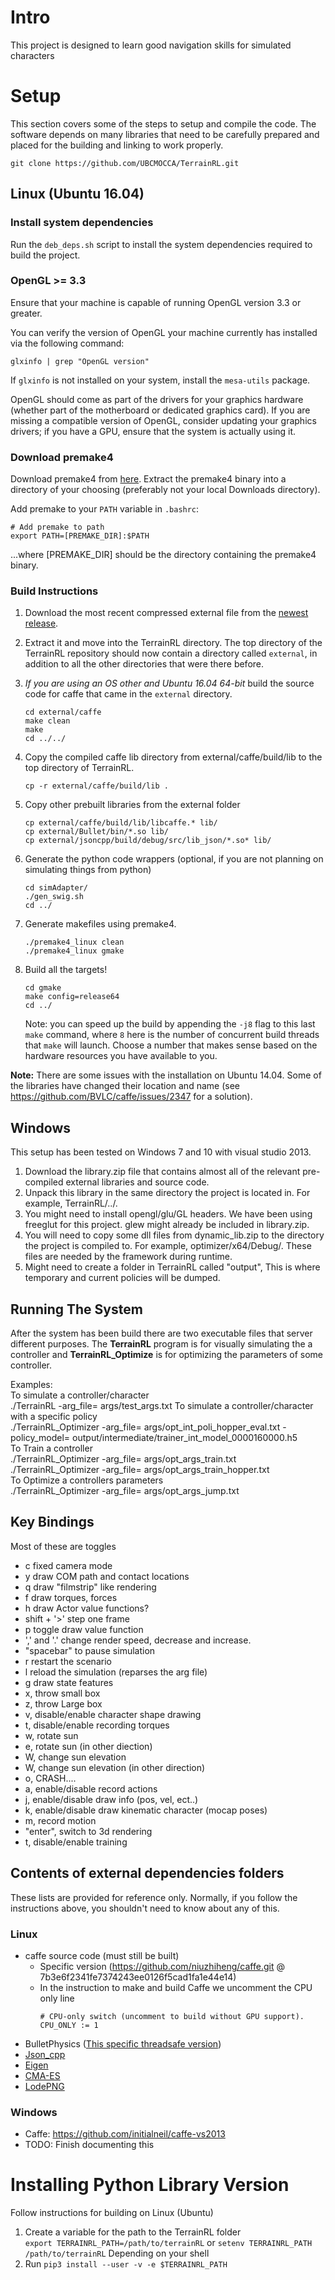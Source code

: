 # Intro

This project is designed to learn good navigation skills for simulated characters


# Setup

This section covers some of the steps to setup and compile the code. The software depends on many libraries that need to be carefully prepared and placed for the building and linking to work properly. 
```
git clone https://github.com/UBCMOCCA/TerrainRL.git
```

## Linux (Ubuntu 16.04)

### Install system dependencies

Run the `deb_deps.sh` script to install the system dependencies required to build the project.


### OpenGL >= 3.3

Ensure that your machine is capable of running OpenGL version 3.3 or greater.

You can verify the version of OpenGL your machine currently has installed via the following command:
```
glxinfo | grep "OpenGL version"
```

If `glxinfo` is not installed on your system, install the `mesa-utils` package.

OpenGL should come as part of the drivers for your graphics hardware (whether part of the motherboard or dedicated graphics card). If you are missing a compatible version of OpenGL, consider updating your graphics drivers; if you have a GPU, ensure that the system is actually using it.


### Download premake4
Download premake4 from [here](https://sourceforge.net/projects/premake/files/Premake/4.4/premake-4.4-beta5-linux.tar.gz/download). Extract the premake4 binary into a directory of your choosing (preferably not your local Downloads directory).

Add premake to your `PATH` variable in `.bashrc`:
```
# Add premake to path
export PATH=[PREMAKE_DIR]:$PATH
```
...where [PREMAKE_DIR] should be the directory containing the premake4 binary.


### Build Instructions

1. Download the most recent compressed external file from the [newest release](https://github.com/xbpeng/TerrainRL/releases). 
1. Extract it and move into the TerrainRL directory. The top directory of the TerrainRL repository should now contain a directory called `external`, in addition to all the other directories that were there before.
1. *If you are using an OS other and Ubuntu 16.04 64-bit* build the source code for caffe that came in the `external` directory.
	```
	cd external/caffe
	make clean
	make
	cd ../../
	```
1. Copy the compiled caffe lib directory from external/caffe/build/lib to the top directory of TerrainRL.
	```
	cp -r external/caffe/build/lib .
	```
1. Copy other prebuilt libraries from the external folder

	```
	cp external/caffe/build/lib/libcaffe.* lib/
	cp external/Bullet/bin/*.so lib/
	cp external/jsoncpp/build/debug/src/lib_json/*.so* lib/
	```
1. Generate the python code wrappers (optional, if you are not planning on simulating things from python)
	```
	cd simAdapter/
	./gen_swig.sh
	cd ../
	```
1. Generate makefiles using premake4.
	```
	./premake4_linux clean
	./premake4_linux gmake
	```
1. Build all the targets!
	```
	cd gmake
	make config=release64
	cd ../
	```
	Note: you can speed up the build by appending the `-j8` flag to this last `make` command, where `8` here is the number of concurrent build threads that `make` will launch. Choose a number that makes sense based on the hardware resources you have available to you.

 
**Note:** There are some issues with the installation on Ubuntu 14.04. Some of the libraries have changed their location and name (see https://github.com/BVLC/caffe/issues/2347 for a solution).

## Windows

This setup has been tested on Windows 7 and 10 with visual studio 2013.

  1. Download the library.zip file that contains almost all of the relevant pre-compiled external libraries and source code.
  2. Unpack this library in the same directory the project is located in. For example, TerrainRL/../.
  3. You might need to install opengl/glu/GL headers. We have been using freeglut for this project. glew might already be included in library.zip.
  4. You will need to copy some dll files from dynamic_lib.zip to the directory the project is compiled to. For example, optimizer/x64/Debug/. These files are needed by the framework during runtime.
  5. Might need to create a folder in TerrainRL called "output", This is where temporary and current policies will be dumped.

## Running The System

After the system has been build there are two executable files that server different purposes. The **TerrainRL** program is for visually simulating the a controller and **TerrainRL_Optimize** is for optimizing the parameters of some controller.

Examples:  
	To simulate a controller/character  
	./TerrainRL -arg_file= args/test_args.txt
	To simulate a controller/character with a specific policy  
	./TerrainRL_Optimizer -arg_file= args/opt_int_poli_hopper_eval.txt -policy_model= output/intermediate/trainer_int_model_0000160000.h5  
	To Train a controller  
	./TerrainRL_Optimizer -arg_file= args/opt_args_train.txt  
	./TerrainRL_Optimizer -arg_file= args/opt_args_train_hopper.txt  
	To Optimize a controllers parameters  
	./TerrainRL_Optimizer -arg_file= args/opt_args_jump.txt  


## Key Bindings

Most of these are toggles

 - c fixed camera mode
 - y draw COM path and contact locations
 - q draw "filmstrip" like rendering
 - f draw torques, forces
 - h draw Actor value functions?
 - shift + '>' step one frame
 - p toggle draw value function
 - ',' and '.' change render speed, decrease and increase.
 - "spacebar" to pause simulation
 - r restart the scenario
 - l reload the simulation (reparses the arg file)
 - g draw state features
 - x, throw small box
 - z, throw Large box
 - v, disable/enable character shape drawing
 - t, disable/enable recording torques
 - w, rotate sun
 - e, rotate sun (in other diection)
 - W, change sun elevation
 - W, change sun elevation (in other direction)
 - o, CRASH....
 - a, enable/disable record actions
 - j, enable/disable draw info (pos, vel, ect..)
 - k, enable/disable draw kinematic character (mocap poses)
 - m, record motion
 - "enter", switch to 3d rendering
 - t, disable/enable training

## Contents of external dependencies folders
These lists are provided for reference only. Normally, if you follow the instructions above, you shouldn't need to know about any of this.

### Linux
 - caffe source code (must still be built)
 	- Specific version (https://github.com/niuzhiheng/caffe.git @ 7b3e6f2341fe7374243ee0126f5cad1fa1e44e14)
	 - 	In the instruction to make and build Caffe we uncomment the CPU only line  
		```
		# CPU-only switch (uncomment to build without GPU support).
		CPU_ONLY := 1
		```
 - BulletPhysics ([This specific threadsafe version](https://github.com/lunkhound/bullet3))
 - [Json_cpp](https://github.com/open-source-parsers/jsoncpp)
 - [Eigen](http://eigen.tuxfamily.org/index.php?title=Main_Page)
 - [CMA-ES](https://github.com/AlexanderFabisch/CMA-ESpp)  
 - [LodePNG](https://github.com/lvandeve/lodepng)

### Windows
 - Caffe: https://github.com/initialneil/caffe-vs2013
 - TODO: Finish documenting this

# Installing Python Library Version

Follow instructions for building on Linux (Ubuntu)
 1.  Create a variable for the path to the TerrainRL folder  
  ```export TERRAINRL_PATH=/path/to/terrainRL``` 
  or
   ```setenv TERRAINRL_PATH /path/to/terrainRL``` 
   Depending on your shell
 1.  Run ```pip3 install --user -v -e $TERRAINRL_PATH```
 
